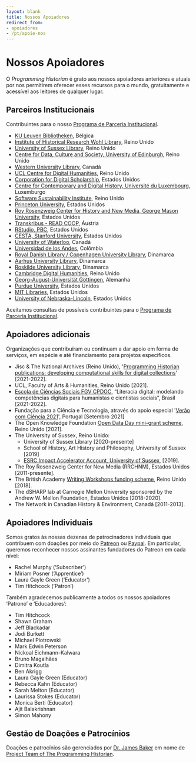 ```yaml
---
layout: blank
title: Nossos Apoiadores
redirect_from:
- apoiadores
- /pt/apoie-nos
---
```


# Nossos Apoiadores

O _Programming Historian_ é grato aos nossos apoiadores anteriores e atuais por nos permitirem oferecer esses recursos para o mundo, gratuitamente e acessível aos leitores de qualquer lugar.

## Parceiros Institucionais

Contribuintes para o nosso [Programa de Parceria Institucional](/pt/ppi).

-   [KU Leuven Bibliotheken](https://bib.kuleuven.be/), Bélgica
-   [Institute of Historical Research Wohl Library](https://www.history.ac.uk/library), Reino Unido
-   [University of Sussex Library](https://www.sussex.ac.uk/library/), Reino Unido
-   [Centre for Data, Culture and Society, University of Edinburgh](https://www.cdcs.ed.ac.uk/), Reino Unido
-   [Western University Library](https://www.lib.uwo.ca/), Canadá
-   [UCL Centre for Digital Humanities](https://www.ucl.ac.uk/digital-humanities/), Reino Unido
-   [Corporation for Digital Scholarship](https://digitalscholar.org/), Estados Unidos
-   [Centre for Contemporary and Digital History, Université du Luxembourg](https://www.c2dh.uni.lu/), Luxemburgo
-   [Software Sustainability Institute](https://www.software.ac.uk/), Reino Unido
-   [Princeton University](https://www.princeton.edu/), Estados Unidos
-   [Roy Rosenzweig Center for History and New Media, George Mason University](https://rrchnm.org/), Estados Unidos
-   [Transkribus - READ COOP](https://readcoop.eu/), Áustria
-   [RStudio, PBC](https://rstudio.com/), Estados Unidos
-   [CESTA, Stanford University](https://cesta.stanford.edu/), Estados Unidos
-   [University of Waterloo](https://uwaterloo.ca/), Canadá
-   [Universidad de los Andes](https://uniandes.edu.co/), Colômbia
-   [Royal Danish Library / Copenhagen University Library](https://www.kb.dk), Dinamarca
-   [Aarhus University Library](https://library.au.dk/), Dinamarca
-   [Roskilde University Library](https://ruc.dk/en/roskilde-university-library), Dinamarca
-   [Cambridge Digital Humanities](https://www.cdh.cam.ac.uk/), Reino Unido
-   [Georg-August-Universität Göttingen](https://www.uni-goettingen.de/), Alemanha
-   [Purdue University](https://www.purdue.edu/), Estados Unidos
-   [MIT Libraries](https://libraries.mit.edu/), Estados Unidos
-   [University of Nebraska-Lincoln](https://www.unl.edu/), Estados Unidos

Aceitamos consultas de possíveis contribuintes para o [Programa de Parceria Institucional](/pt/ppi).

## Apoiadores adicionais

Organizações que contribuíram ou continuam a dar apoio em forma de serviços, em espécie e até financiamento para projetos específicos.

- Jisc & The National Archives (Reino Unido), '[Programming Historian publications: developing computational skills for digital collections](https://research.jiscinvolve.org/wp/2021/07/23/boost-your-skills-in-working-with-digital-collections/)' [2021-2022].
-   UCL, Faculty of Arts & Humanities, Reino Unido [2021].
-   [Escola de Ciências Sociais FGV CPDOC](https://portal.fgv.br), “Literacia digital: modelando competências digitais para humanistas e cientistas sociais”, Brasil [2021-2022].
-   Fundação para a Ciência e Tecnologia, através do apoio especial '[Verão com Ciência 2021](https://www.fct.pt/apoios/veraocomciencia/index.phtml.pt)', Portugal [Setembro 2021]
-   The Open Knowledge Foundation [Open Data Day mini-grant scheme](https://blog.okfn.org/2021/02/12/meet-the-organisations-receiving-open-data-day-2021-mini-grants/), Reino Unido [2021].
-   The University of Sussex, Reino Unido:
    -   University of Sussex Library [2020-presente]
    -   School of History, Art History and Philosophy, University of Sussex [2019]
    -   [ESRC Impact Accelerator Account, University of Sussex](http://www.sussex.ac.uk/staff/research/rqi/rqi_information_and_support/rqi_impact_funding/if-esrciaa/), [2019].
-   The Roy Rosenzweig Center for New Media (RRCHNM), Estados Unidos [2011-presente].
-   The British Academy [Writing Workshops funding scheme](https://www.thebritishacademy.ac.uk/projects/writing-workshops-2018-digital-humanities/), Reino Unido [2018].
-   The dSHARP lab at Carnegie Mellon University sponsored by the Andrew W. Mellon Foundation, Estados Unidos [2018-2020].
-   The Network in Canadian History & Environment, Canadá [2011-2013].

## Apoiadores Individuais

Somos gratos às nossas dezenas de patrocinadores individuais que contribuem com doações por meio do [Patreon](https://www.patreon.com/theprogramminghistorian) ou [Paypal](https://www.paypal.com/cgi-bin/webscr?cmd=_s-xclick&installed_button_id=7BGHUZRVS4LYL&source=url). Em particular, queremos reconhecer nossos assinantes fundadores do Patreon em cada nível:

-   Rachel Murphy (‘Subscriber’)
-   Miriam Posner (‘Apprentice’)
-   Laura Gayle Green (‘Educator’)
-   Tim Hitchcock (‘Patron’)

Também agradecemos publicamente a todos os nossos apoiadores ‘Patrono’ e ‘Educadores’:

-   Tim Hitchcock
-   Shawn Graham
-   Jeff Blackadar
-   Jodi Burkett
-   Michael Piotrowski
-   Mark Edwin Peterson
-   Nickoal Eichmann-Kalwara
-   Bruno Magalhães
-   Dimitra Koutla
-   Ben Akrigg
-   Laura Gayle Green (Educator)
-   Rebecca Kahn (Educator)
-   Sarah Melton (Educator)
-   Laurissa Stokes (Educator)
-   Monica Berti (Educator)
-   Ajit Balakrishnan
-   Simon Mahony

## Gestão de Doações e Patrocínios

Doações e patrocínios são gerenciados por [Dr. James Baker](https://github.com/drjwbaker) em nome de [Project Team of The Programming Historian](/pt/equipe).
